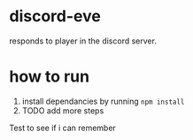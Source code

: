 # discord-eve
responds to player in the discord server.

# how to run
1. install dependancies by running `npm install`
2. TODO add more steps

Test to see if i can remember